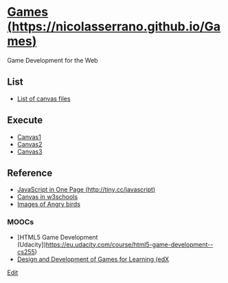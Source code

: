 # [Games (https://nicolasserrano.github.io/Games)](https://nicolasserrano.github.io/Games)

Game Development for the Web

## List 
- [List of canvas files](https://github.com/nicolasserrano/Games/tree/master/canvas) 

## Execute 
- [Canvas1](https://nicolasserrano.github.io/Games/canvas/canvas1.html) 
- [Canvas2](https://nicolasserrano.github.io/Games/canvas/canvas2.html) 
- [Canvas3](https://nicolasserrano.github.io/Games/canvas/canvas3.html) 

## Reference
- [JavaScript in One Page (http://tiny.cc/javascript)](JavaScript/JavascriptOnePage.pdf)
- [Canvas in w3schools](https://www.w3schools.com/graphics/canvas_intro.asp)
- [Images of Angry birds](https://www.google.es/search?q=angry+bird+transparent&source=lnms&tbm=isch&sa=X)

### MOOCs
- [HTML5 Game Development (Udacity])https://eu.udacity.com/course/html5-game-development--cs255)
- [Design and Development of Games for Learning (edX](https://www.edx.org/course/design-development-games-learning-mitx-11-127x-0)

[Edit](https://github.com/nicolasserrano/Games/edit/master/README.md)
